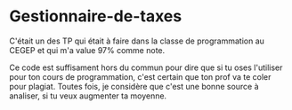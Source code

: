 # Gestionnaire-de-taxes
C'était un des TP qui était à faire dans la classe de programmation au CEGEP et qui m'a value 97% comme note.

Ce code est suffisament hors du commun pour dire que si tu oses l'utiliser pour ton cours de programmation, 
c'est certain que ton prof va te coler pour plagiat. Toutes fois, je considère que c'est une bonne source à analiser,
si tu veux augmenter ta moyenne.
